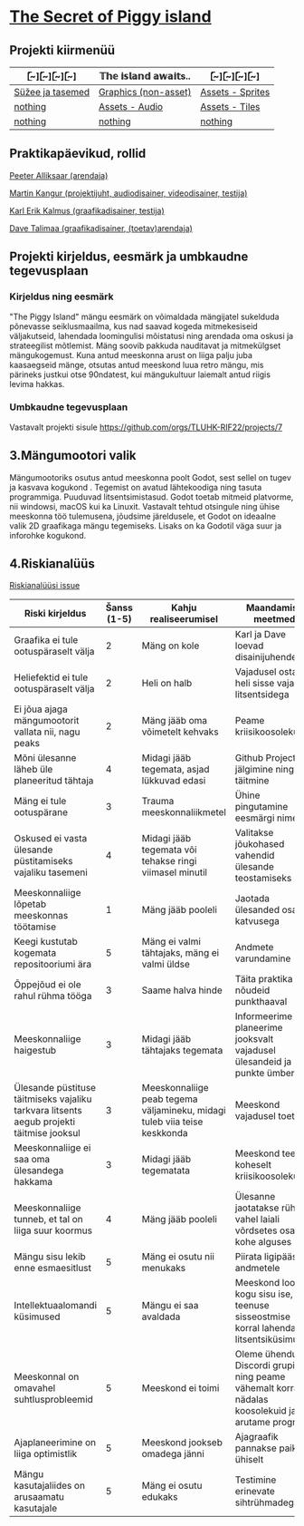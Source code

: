 # [The Secret of Piggy island](https://github.com/orgs/TLUHK-RIF22/projects/7)

## Projekti kiirmenüü
| [̲̅~][̲̅~][̲̅~][̲̅~] | 𝕋𝕙𝕖 𝕚𝕤𝕝𝕒𝕟𝕕 𝕒𝕨𝕒𝕚𝕥s..  | [̲̅~][̲̅~][̲̅~][̲̅~] |
|--------|-------|--------|
| [Süžee ja tasemed](https://github.com/TLUHK-RIF22/multimeediumi_praktika_Ryhm_1/blob/main/s%C3%BC%C5%BEee.md)  | [Graphics (non-asset)](https://github.com/TLUHK-RIF22/multimeediumi_praktika_Ryhm_1/tree/main/Meedia/Graafika) | [Assets - Sprites](https://github.com/TLUHK-RIF22/multimeediumi_praktika_Ryhm_1/tree/main/Meedia/Gamedev/Piggy/Sprites)  |
| [nothing](https://podcasts.apple.com/us/podcast/beef-and-dairy-network/id1022024768)  | [Assets - Audio](https://github.com/TLUHK-RIF22/multimeediumi_praktika_Ryhm_1/tree/main/Meedia/Audio) | [Assets - Tiles](https://github.com/TLUHK-RIF22/multimeediumi_praktika_Ryhm_1/tree/main/Meedia/Gamedev/Piggy/Tiles) |
| [nothing](https://podcasts.apple.com/us/podcast/beef-and-dairy-network/id1022024768) | [nothing](https://podcasts.apple.com/us/podcast/beef-and-dairy-network/id1022024768) | [nothing](https://podcasts.apple.com/us/podcast/beef-and-dairy-network/id1022024768) |

## Praktikapäevikud, rollid

[Peeter Alliksaar (arendaja)](https://github.com/TLUHK-RIF22/multimeediumi_praktika_Ryhm_1/issues/22)

[Martin Kangur (projektijuht, audiodisainer, videodisainer, testija)](https://github.com/TLUHK-RIF22/multimeediumi_praktika_Ryhm_1/issues/19)

[Karl Erik Kalmus (graafikadisainer, testija)](https://github.com/TLUHK-RIF22/multimeediumi_praktika_Ryhm_1/issues/21)

[Dave Talimaa (graafikadisainer, (toetav)arendaja)](https://github.com/orgs/TLUHK-RIF22/projects/7/views/1?pane=issue&itemId=52156977)
## Projekti kirjeldus, eesmärk ja umbkaudne tegevusplaan
### Kirjeldus ning eesmärk
"The Piggy Island" mängu eesmärk on võimaldada mängijatel sukelduda põnevasse seiklusmaailma, kus nad saavad kogeda mitmekesiseid väljakutseid, lahendada loomingulisi mõistatusi ning arendada oma oskusi ja strateegilist mõtlemist. Mäng soovib pakkuda nauditavat ja mitmekülgset mängukogemust. Kuna antud meeskonna arust on liiga palju juba kaasaegseid mänge, otsutas antud meeskond luua retro mängu, mis pärineks justkui otse 90ndatest, kui mängukultuur laiemalt antud riigis levima hakkas. 

### Umbkaudne tegevusplaan
Vastavalt projekti sisule https://github.com/orgs/TLUHK-RIF22/projects/7

## 3.Mängumootori valik

Mängumootoriks osutus antud meeskonna poolt Godot, sest sellel on tugev ja kasvava kogukond . Tegemist on avatud lähtekoodiga ning tasuta programmiga. Puuduvad litsentsimistasud. Godot toetab mitmeid platvorme, nii windowsi, macOS kui ka Linuxit. Vastavalt tehtud otsingule ning ühise meeskonna töö tulemusena, jõudsime järeldusele, et Godot on ideaalne valik 2D graafikaga mängu tegemiseks. Lisaks on ka Godotil väga suur ja inforohke kogukond.

## 4.Riskianalüüs
[Riskianalüüsi issue](https://github.com/TLUHK-RIF22/multimeediumi_praktika_Ryhm_1/issues/16)

| Riski kirjeldus                                           | Šanss (1-5) | Kahju realiseerumisel                                   | Maandamise meetmed                                |
| ---------------------------------------------------------- | ----------- | -------------------------------------------------------- | -------------------------------------------------- |
| Graafika ei tule ootuspäraselt välja | 2 | Mäng on kole | Karl ja Dave loevad disainijuhendeid |
| Heliefektid ei tule ootuspäraselt välja | 2 | Heli on halb | Vajadusel ostame heli sisse vajalike litsentsidega |
|Ei jõua ajaga mängumootorit vallata nii, nagu peaks | 2 |Mäng jääb oma võimetelt kehvaks | Peame kriisikoosoleku  |
| Mõni ülesanne läheb üle planeeritud tähtaja | 4 | Midagi jääb tegemata, asjad lükkuvad edasi | Github Projects jälgimine ning täitmine |
| Mäng ei tule ootuspärane | 3 | Trauma meeskonnaliikmetel | Ühine pingutamine eesmärgi nimel |
| Oskused ei vasta ülesande püstitamiseks vajaliku tasemeni | 4 | Midagi jääb tegemata või tehakse ringi viimasel minutil | Valitakse jõukohased vahendid ülesande teostamiseks|
| Meeskonnaliige lõpetab meeskonnas töötamise | 1 | Mäng jääb pooleli | Jaotada ülesanded osalise katvusega |
| Keegi kustutab kogemata repositooriumi ära | 5 | Mäng ei valmi tähtajaks, mäng ei valmi üldse | Andmete varundamine |
| Õppejõud ei ole rahul rühma tööga | 3 | Saame halva hinde | Täita praktika nõudeid punkthaaval |
| Meeskonnaliige haigestub | 3 | Midagi jääb tähtajaks tegemata | Informeerime ja planeerime jooksvalt vajadusel ülesandeid ja punkte ümber |
| Ülesande püstituse täitmiseks vajaliku tarkvara litsents aegub projekti täitmise jooksul | 3 | Meeskonnaliige peab tegema väljamineku, midagi tuleb viia teise keskkonda | Meeskond vajadusel toetab |
| Meeskonnaliige ei saa oma ülesandega hakkama | 3 | Midagi jääb tegematata | Meeskond teeb koheselt kriisikoosoleku |
| Meeskonnaliige tunneb, et tal on liiga suur koormus | 4 | Mäng jääb pooleli | Ülesanne jaotatakse rühma vahel laiali võrdsetes osades kohe alguses |
| Mängu sisu lekib enne esmaesitlust | 5 | Mäng ei osutu nii menukaks | Piirata ligipääsu andmetele |
| Intellektuaalomandi küsimused | 5 | Mängu ei saa avaldada | Meeskond loob kogu sisu ise, teenuse sisseostmise korral lahendab litsentsiküsimused |
| Meeskonnal on omavahel suhtlusprobleemid | 5 | Meeskond ei toimi | Oleme ühenduses Discordi grupis ning peame vähemalt korra nädalas koosolekuid ja arutame progressi |
| Ajaplaneerimine on liiga optimistlik  | 5 | Meeskond jookseb omadega jänni | Ajagraafik pannakse paika ühiselt |
| Mängu kasutajaliides on arusaamatu kasutajale | 5 | Mäng ei osutu edukaks | Testimine erinevate sihtrühmadega |


